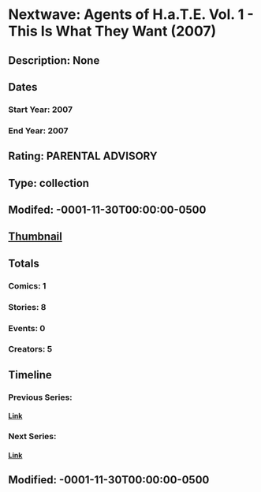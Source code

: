 # Nextwave: Agents of H.a.T.E. Vol. 1 - This Is What They Want (2007)
## Description: None
## Dates
### Start Year: 2007
### End Year: 2007
## Rating: PARENTAL ADVISORY
## Type: collection
## Modifed: -0001-11-30T00:00:00-0500
## [Thumbnail](http://i.annihil.us/u/prod/marvel/i/mg/b/f0/4bc5b04b4f57b.jpg)
## Totals
### Comics: 1
### Stories: 8
### Events: 0
### Creators: 5
## Timeline
### Previous Series: 
#### [Link]()
### Next Series: 
#### [Link]()
## Modified: -0001-11-30T00:00:00-0500